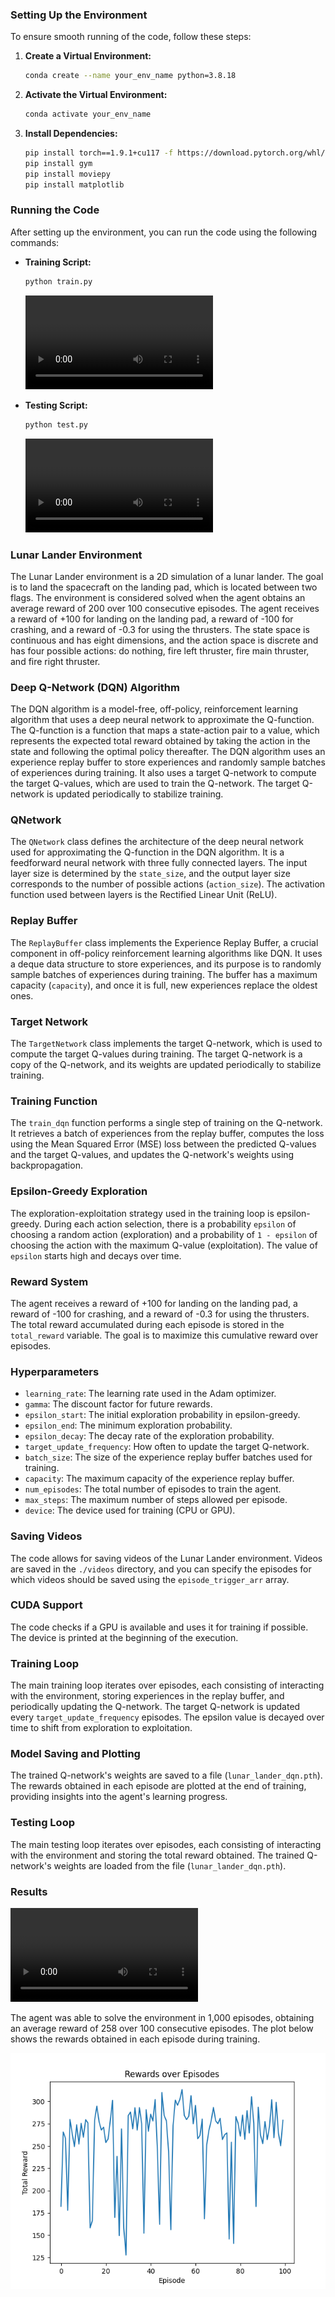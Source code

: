 ### Setting Up the Environment

To ensure smooth running of the code, follow these steps:

1. **Create a Virtual Environment:**
   ```bash
   conda create --name your_env_name python=3.8.18
   ```

2. **Activate the Virtual Environment:**
   ```bash
   conda activate your_env_name
   ```

3. **Install Dependencies:**
   ```bash
   pip install torch==1.9.1+cu117 -f https://download.pytorch.org/whl/cu117/torch_stable.html
   pip install gym
   pip install moviepy
   pip install matplotlib
   ```

### Running the Code

After setting up the environment, you can run the code using the following commands:

- **Training Script:**
   ```bash
   python train.py
   ```
   ![Training Lunar Lander](./videos/training.mp4)

- **Testing Script:**
   ```bash
   python test.py
   ```
   ![Testing Lunar Lander](./videos/testing.mp4)


### Lunar Lander Environment

The Lunar Lander environment is a 2D simulation of a lunar lander. The goal is to land the spacecraft on the landing pad, which is located between two flags. The environment is considered solved when the agent obtains an average reward of 200 over 100 consecutive episodes. The agent receives a reward of +100 for landing on the landing pad, a reward of -100 for crashing, and a reward of -0.3 for using the thrusters. The state space is continuous and has eight dimensions, and the action space is discrete and has four possible actions: do nothing, fire left thruster, fire main thruster, and fire right thruster.

### Deep Q-Network (DQN) Algorithm

The DQN algorithm is a model-free, off-policy, reinforcement learning algorithm that uses a deep neural network to approximate the Q-function. The Q-function is a function that maps a state-action pair to a value, which represents the expected total reward obtained by taking the action in the state and following the optimal policy thereafter. The DQN algorithm uses an experience replay buffer to store experiences and randomly sample batches of experiences during training. It also uses a target Q-network to compute the target Q-values, which are used to train the Q-network. The target Q-network is updated periodically to stabilize training.

### QNetwork

The `QNetwork` class defines the architecture of the deep neural network used for approximating the Q-function in the DQN algorithm. It is a feedforward neural network with three fully connected layers. The input layer size is determined by the `state_size`, and the output layer size corresponds to the number of possible actions (`action_size`). The activation function used between layers is the Rectified Linear Unit (ReLU).

### Replay Buffer

The `ReplayBuffer` class implements the Experience Replay Buffer, a crucial component in off-policy reinforcement learning algorithms like DQN. It uses a deque data structure to store experiences, and its purpose is to randomly sample batches of experiences during training. The buffer has a maximum capacity (`capacity`), and once it is full, new experiences replace the oldest ones.

### Target Network

The `TargetNetwork` class implements the target Q-network, which is used to compute the target Q-values during training. The target Q-network is a copy of the Q-network, and its weights are updated periodically to stabilize training.

### Training Function

The `train_dqn` function performs a single step of training on the Q-network. It retrieves a batch of experiences from the replay buffer, computes the loss using the Mean Squared Error (MSE) loss between the predicted Q-values and the target Q-values, and updates the Q-network's weights using backpropagation.

### Epsilon-Greedy Exploration

The exploration-exploitation strategy used in the training loop is epsilon-greedy. During each action selection, there is a probability `epsilon` of choosing a random action (exploration) and a probability of `1 - epsilon` of choosing the action with the maximum Q-value (exploitation). The value of `epsilon` starts high and decays over time.

### Reward System

The agent receives a reward of +100 for landing on the landing pad, a reward of -100 for crashing, and a reward of -0.3 for using the thrusters. The total reward accumulated during each episode is stored in the `total_reward` variable. The goal is to maximize this cumulative reward over episodes.

### Hyperparameters

- `learning_rate`: The learning rate used in the Adam optimizer.
- `gamma`: The discount factor for future rewards.
- `epsilon_start`: The initial exploration probability in epsilon-greedy.
- `epsilon_end`: The minimum exploration probability.
- `epsilon_decay`: The decay rate of the exploration probability.
- `target_update_frequency`: How often to update the target Q-network.
- `batch_size`: The size of the experience replay buffer batches used for training.
- `capacity`: The maximum capacity of the experience replay buffer.
- `num_episodes`: The total number of episodes to train the agent.
- `max_steps`: The maximum number of steps allowed per episode.
- `device`: The device used for training (CPU or GPU).

### Saving Videos

The code allows for saving videos of the Lunar Lander environment. Videos are saved in the `./videos` directory, and you can specify the episodes for which videos should be saved using the `episode_trigger_arr` array.

### CUDA Support

The code checks if a GPU is available and uses it for training if possible. The device is printed at the beginning of the execution.

### Training Loop

The main training loop iterates over episodes, each consisting of interacting with the environment, storing experiences in the replay buffer, and periodically updating the Q-network. The target Q-network is updated every `target_update_frequency` episodes. The epsilon value is decayed over time to shift from exploration to exploitation.

### Model Saving and Plotting

The trained Q-network's weights are saved to a file (`lunar_lander_dqn.pth`). The rewards obtained in each episode are plotted at the end of training, providing insights into the agent's learning progress.

### Testing Loop

The main testing loop iterates over episodes, each consisting of interacting with the environment and storing the total reward obtained. The trained Q-network's weights are loaded from the file (`lunar_lander_dqn.pth`).

### Results
![Lunar Lander](./videos/rl-video-episode-2000.mp4)

The agent was able to solve the environment in 1,000 episodes, obtaining an average reward of 258 over 100 consecutive episodes. The plot below shows the rewards obtained in each episode during training.

![Rewards](./test_figure.png)
